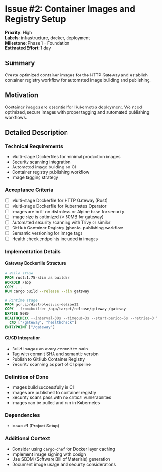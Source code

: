 # Issue #2: Container Images and Registry Setup

**Priority**: High  
**Labels**: infrastructure, docker, deployment  
**Milestone**: Phase 1 - Foundation  
**Estimated Effort**: 1 day

## Summary
Create optimized container images for the HTTP Gateway and establish container registry workflow for automated image building and publishing.

## Motivation
Container images are essential for Kubernetes deployment. We need optimized, secure images with proper tagging and automated publishing workflows.

## Detailed Description

### Technical Requirements
- Multi-stage Dockerfiles for minimal production images
- Security scanning integration
- Automated image building on CI
- Container registry publishing workflow
- Image tagging strategy

### Acceptance Criteria
- [ ] Multi-stage Dockerfile for HTTP Gateway (Rust)
- [ ] Multi-stage Dockerfile for Kubernetes Operator
- [ ] Images are built on distroless or Alpine base for security
- [ ] Image size is optimized (< 50MB for gateway)
- [ ] Automated security scanning with Trivy or similar
- [ ] GitHub Container Registry (ghcr.io) publishing workflow
- [ ] Semantic versioning for image tags
- [ ] Health check endpoints included in images

### Implementation Details

#### Gateway Dockerfile Structure
```dockerfile
# Build stage
FROM rust:1.75-slim as builder
WORKDIR /app
COPY . .
RUN cargo build --release --bin gateway

# Runtime stage  
FROM gcr.io/distroless/cc-debian12
COPY --from=builder /app/target/release/gateway /gateway
EXPOSE 8080
HEALTHCHECK --interval=30s --timeout=3s --start-period=5s --retries=3 \
  CMD ["/gateway", "healthcheck"]
ENTRYPOINT ["/gateway"]
```

#### CI/CD Integration
- Build images on every commit to main
- Tag with commit SHA and semantic version
- Publish to GitHub Container Registry
- Security scanning as part of CI pipeline

### Definition of Done
- Images build successfully in CI
- Images are published to container registry
- Security scans pass with no critical vulnerabilities
- Images can be pulled and run in Kubernetes

### Dependencies
- Issue #1 (Project Setup)

### Additional Context
- Consider using `cargo-chef` for Docker layer caching
- Implement image signing with cosign
- Use SBOM (Software Bill of Materials) generation
- Document image usage and security considerations